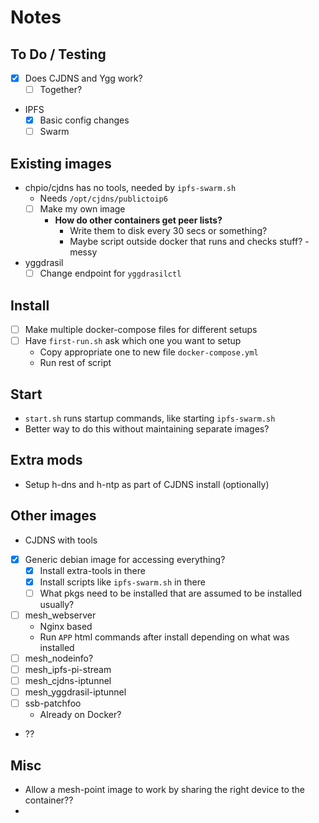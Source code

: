 # Notes

## To Do / Testing
- [x] Does CJDNS and Ygg work?
  - [ ] Together?
- IPFS
  - [x] Basic config changes
  - [ ] Swarm

## Existing images
- chpio/cjdns has no tools, needed by `ipfs-swarm.sh`
  - Needs `/opt/cjdns/publictoip6`
  - [ ] Make my own image
    - **How do other containers get peer lists?**
      - Write them to disk every 30 secs or something?
      - Maybe script outside docker that runs and checks stuff? - messy
- yggdrasil
  - [ ] Change endpoint for `yggdrasilctl`

## Install
- [ ] Make multiple docker-compose files for different setups
- [ ] Have `first-run.sh` ask which one you want to setup
  - Copy appropriate one to new file `docker-compose.yml`
  - Run rest of script

## Start
- `start.sh` runs startup commands, like starting `ipfs-swarm.sh`
- Better way to do this without maintaining separate images?

## Extra mods
- Setup h-dns and h-ntp as part of CJDNS install (optionally)

## Other images
- CJDNS with tools
- [x] Generic debian image for accessing everything?
  - [x] Install extra-tools in there
  - [x] Install scripts like `ipfs-swarm.sh` in there
  - [ ] What pkgs need to be installed that are assumed to be installed usually?
- [ ] mesh_webserver
  - Nginx based
  - Run `APP` html commands after install depending on what was installed
- [ ] mesh_nodeinfo?
- [ ] mesh_ipfs-pi-stream
- [ ] mesh_cjdns-iptunnel
- [ ] mesh_yggdrasil-iptunnel
- [ ] ssb-patchfoo
  - Already on Docker?
- ??

## Misc
- Allow a mesh-point image to work by sharing the right device to the container??
- 